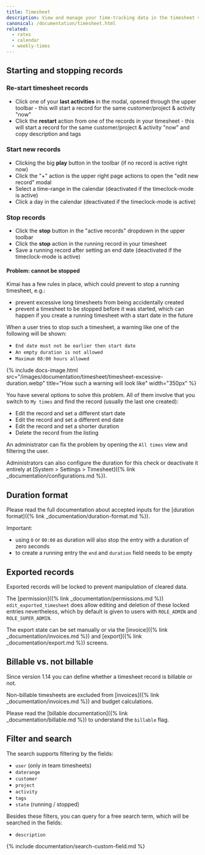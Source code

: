 ```yaml
---
title: Timesheet
description: View and manage your time-tracking data in the timesheet view
canonical: /documentation/timesheet.html
related:
  - rates
  - calendar
  - weekly-times
---
```


## Starting and stopping records

### Re-start timesheet records
- Click one of your **last activities** in the modal, opened through the upper toolbar - this will start a record for the same customer/project & activity "now"
- Click the **restart** action from one of the records in your timesheet - this will start a record for the same customer/project & activity "now" and copy description and tags

### Start new records
- Clicking the big **play** button in the toolbar (if no record is active right now)
- Click the "+" action is the upper right page actions to open the "edit new record" modal
- Select a time-range in the calendar (deactivated if the timeclock-mode is active)
- Click a day in the calendar (deactivated if the timeclock-mode is active)

### Stop records
- Click the **stop** button in the "active records" dropdown in the upper toolbar
- Click the **stop** action in the running record in your timesheet
- Save a running record after setting an end date (deactivated if the timeclock-mode is active)

#### Problem: cannot be stopped

Kimai has a few rules in place, which could prevent to stop a running timesheet, e.g.:

- prevent excessive long timesheets from being accidentally created
- prevent a timesheet to be stopped before it was started, which can happen if you create a running timesheet with a start date in the future

When a user tries to stop such a timesheet, a warning like one of the following will be shown:

- `End date must not be earlier then start date`
- `An empty duration is not allowed`
- `Maximum 08:00 hours allowed`

{% include docs-image.html src="/images/documentation/timesheet/timesheet-excessive-duration.webp" title="How such a warning will look like" width="350px" %}

You have several options to solve this problem. 
All of them involve that you switch to `My times` and find the record (usually the last one created):

- Edit the record and set a different start date
- Edit the record and set a different end date
- Edit the record and set a shorter duration
- Delete the record from the listing

An administrator can fix the problem by opening the `All times` view and filtering the user.

Administrators can also configure the duration for this check or deactivate it entirely at [System > Settings > Timesheet]({% link _documentation/configurations.md %}).

## Duration format

Please read the full documentation about accepted inputs for the [duration format]({% link _documentation/duration-format.md %}).

Important:
- using `0` or `00:00` as duration will also stop the entry with a duration of zero seconds
- to create a running entry the `end` and `duration` field needs to be empty

## Exported records

Exported records will be locked to prevent manipulation of cleared data.

The [permission]({% link _documentation/permissions.md %}) `edit_exported_timesheet` does allow editing and deletion of these
locked entries nevertheless, which by default is given to users with `ROLE_ADMIN` and `ROLE_SUPER_ADMIN`.

The export state can be set manually or via the [invoice]({% link _documentation/invoices.md %}) and [export]({% link _documentation/export.md %}) screens.

## Billable vs. not billable

Since version 1.14 you can define whether a timesheet record is billable or not.

Non-billable timesheets are excluded from [invoices]({% link _documentation/invoices.md %}) and budget calculations.

Please read the [billable documentation]({% link _documentation/billable.md %}) to understand the `billable` flag.

## Filter and search

The search supports filtering by the fields:
- `user` (only in team timesheets)
- `daterange`
- `customer`
- `project`
- `activity`
- `tags`
- `state` (running / stopped)

Besides these filters, you can query for a free search term, which will be searched in the fields:
- `description`

{% include documentation/search-custom-field.md %}
